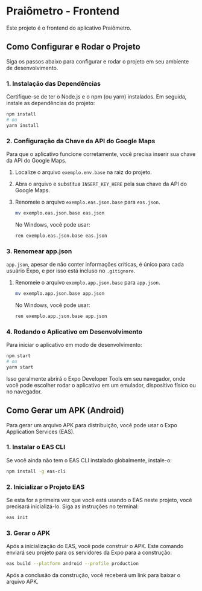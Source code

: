 # Praiômetro - Frontend

Este projeto é o frontend do aplicativo Praiômetro.

## Como Configurar e Rodar o Projeto

Siga os passos abaixo para configurar e rodar o projeto em seu ambiente de desenvolvimento.

### 1. Instalação das Dependências

Certifique-se de ter o Node.js e o npm (ou yarn) instalados. Em seguida, instale as dependências do projeto:

```bash
npm install
# ou
yarn install
```

### 2. Configuração da Chave da API do Google Maps

Para que o aplicativo funcione corretamente, você precisa inserir sua chave da API do Google Maps.

1.  Localize o arquivo `exemplo.env.base` na raiz do projeto.
2.  Abra o arquivo e substitua `INSERT_KEY_HERE` pela sua chave da API do Google Maps.
3.  Renomeie o arquivo `exemplo.eas.json.base` para `eas.json`.

    ```bash
    mv exemplo.eas.json.base eas.json
    ```

    No Windows, você pode usar:

    ```bash
    ren exemplo.eas.json.base eas.json
    ```

### 3. Renomear app.json

`app.json`, apesar de não conter informações críticas, é único para cada usuário Expo, e por isso está incluso no `.gitignore`.

1.  Renomeie o arquivo `exemplo.app.json.base` para `app.json`.

    ```bash
    mv exemplo.app.json.base app.json
    ```

    No Windows, você pode usar:

    ```bash
    ren exemplo.app.json.base app.json
    ```

### 4. Rodando o Aplicativo em Desenvolvimento

Para iniciar o aplicativo em modo de desenvolvimento:

```bash
npm start
# ou
yarn start
```

Isso geralmente abrirá o Expo Developer Tools em seu navegador, onde você pode escolher rodar o aplicativo em um emulador, dispositivo físico ou no navegador.

## Como Gerar um APK (Android)

Para gerar um arquivo APK para distribuição, você pode usar o Expo Application Services (EAS).

### 1. Instalar o EAS CLI

Se você ainda não tem o EAS CLI instalado globalmente, instale-o:

```bash
npm install -g eas-cli
```

### 2. Inicializar o Projeto EAS

Se esta for a primeira vez que você está usando o EAS neste projeto, você precisará inicializá-lo. Siga as instruções no terminal:

```bash
eas init
```

### 3. Gerar o APK

Após a inicialização do EAS, você pode construir o APK. Este comando enviará seu projeto para os servidores da Expo para a construção:

```bash
eas build --platform android --profile production
```

Após a conclusão da construção, você receberá um link para baixar o arquivo APK.
